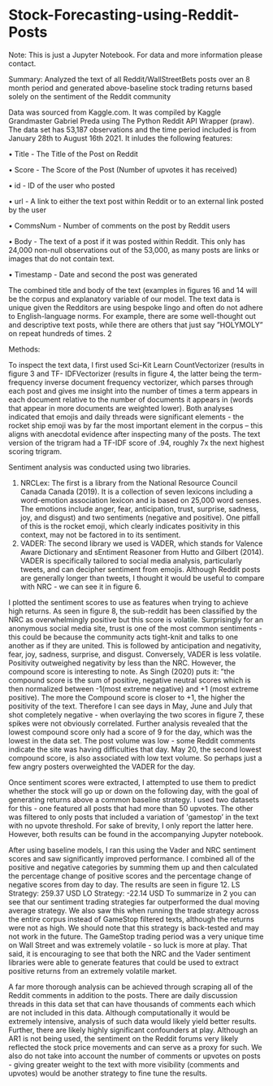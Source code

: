 # Stock-Forecasting-using-Reddit-Posts

Note: This is just a Jupyter Notebook. For data and more information please contact.

Summary: 
Analyzed the text of all Reddit/WallStreetBets posts over an 8 month period and generated above-baseline stock trading returns based solely on the sentiment of the Reddit community

Data was sourced from Kaggle.com. It was compiled by Kaggle Grandmaster Gabriel Preda using
The Python Reddit API Wrapper (praw). The data set has 53,187 observations and the time period
included is from January 28th to August 16th 2021. It inludes the following features:

• Title - The Title of the Post on Reddit

• Score - The Score of the Post (Number of upvotes it has received)

• id - ID of the user who posted

• url - A link to either the text post within Reddit or to an external link posted by the user

• CommsNum - Number of comments on the post by Reddit users

• Body - The text of a post if it was posted within Reddit. This only has 24,000 non-null
observations out of the 53,000, as many posts are links or images that do not contain text.

• Timestamp - Date and second the post was generated

The combined title and body of the text (examples in figures 16 and 14 will be the corpus and
explanatory variable of our model. The text data is unique given the Redditors are using bespoke
lingo and often do not adhere to English-language norms. For example, there are some well-thought
out and descriptive text posts, while there are others that just say ”HOLYMOLY” on repeat hundreds
of times.
2

Methods:

To inspect the text data, I first used Sci-Kit Learn CountVectorizer (results in figure 3 and TF-
IDFVectorizer (results in figure 4, the latter being the term-frequency inverse document frequency
vectorizer, which parses through each post and gives me insight into the number of times a term
appears in each document relative to the number of documents it appears in (words that appear in
more documents are weighted lower). Both analyses indicated that emojis and daily threads were
significant elements - the rocket ship emoji was by far the most important element in the corpus –
this aligns with anecdotal evidence after inspecting many of the posts. The text version of the
trigram had a TF-IDF score of .94, roughly 7x the next highest scoring trigram.


Sentiment analysis was conducted using two libraries.
1. NRCLex: The first is a library from the National Resource Council Canada Canada (2019). It
is a collection of seven lexicons including a word-emotion association lexicon and is based on
25,000 word senses. The emotions include anger, fear, anticipation, trust, surprise, sadness, joy,
and disgust) and two sentiments (negative and positive). One pitfall of this is the rocket emoji,
which clearly indicates positivity in this context, may not be factored in to its sentiment.
2. VADER: The second library we used is VADER, which stands for Valence Aware Dictionary and
sEntiment Reasoner from Hutto and Gilbert (2014). VADER is specifically tailored to social
media analysis, particularly tweets, and can decipher sentiment from emojis. Although Reddit
posts are generally longer than tweets, I thought it would be useful to compare with NRC - we
can see it in figure 6.

I plotted the sentiment scores to use as features when trying to achieve high returns. As seen in
figure 8, the sub-reddit has been classified by the NRC as overwhelmingly positive but this score is
volatile. Surprisingly for an anonymous social media site, trust is one of the most common sentiments -
this could be because the community acts tight-knit and talks to one another as if they are united. This
is followed by anticipation and negativity, fear, joy, sadness, surprise, and disgust. Conversely, VADER
is less volatile. Positivity outweighed negativity by less than the NRC. However, the compound score
is interesting to note. As Singh (2020) puts it: ”the compound score is the sum of positive, negative
neutral scores which is then normalized between -1(most extreme negative) and +1 (most extreme positive). 
The more the Compound score is closer to +1, the higher the positivity of the text.
Therefore I can see days in May, June and July that shot completely negative - when overlaying the
two scores in figure 7, these spikes were not obviously correlated. Further analysis revealed that the
lowest compound score only had a score of 9 for the day, which was the lowest in the data set. The
post volume was low - some Reddit comments indicate the site was having difficulties that day. May
20, the second lowest compound score, is also associated with low text volume. So perhaps just a few
angry posters overweighted the VADER for the day.


Once sentiment scores were extracted, I attempted to use them to predict whether the stock will
go up or down on the following day, with the goal of generating returns above a common baseline
strategy. I used two datasets for this - one featured all posts that had more than 50 upvotes. The
other was filtered to only posts that included a variation of 'gamestop’ in the text with no upvote
threshold. For sake of brevity, I only report the latter here. However, both results can be found in
the accompanying Jupyter notebook.


After using baseline models, I ran this using the Vader and NRC sentiment scores and saw significantly improved performance.
I combined all of the positive and negative categories by summing them up
and then calculated the percentage change of positive scores and the percentage change of negative
scores from day to day. The results are seen in figure 12.
LS Strategy: 259.37 USD LO Strategy: -22.14 USD
To summarize in 2 you can see that our sentiment trading strategies far outperformed the dual
moving average strategy. We also saw this when running the trade strategy across the entire corpus
instead of GameStop filtered texts, although the returns were not as high.
We should note that this strategy is back-tested and may not work in the future. The GameStop
trading period was a very unique time on Wall Street and was extremely volatile - so luck is more at
play. That said, it is encouraging to see that both the NRC and the Vader sentiment libraries were
able to generate features that could be used to extract positive returns from an extremely volatile
market.

A far more thorough analysis can be achieved through scraping all of the Reddit comments in addition
to the posts. There are daily discussion threads in this data set that can have thousands of comments
each which are not included in this data. Although computationally it would be extremely intensive,
analysis of such data would likely yield better results. Further, there are likely highly significant confounders at play. 
Although an AR1 is not being used, the sentiment on the Reddit forums very likely reflected the stock price movements and can serve as a
proxy for such. We also do not take into account the number of comments or upvotes on posts - giving
greater weight to the text with more visibility (comments and upvotes) would be another strategy to
fine tune the results.


